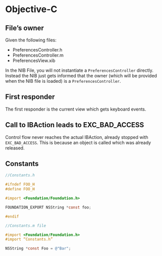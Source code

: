 # Objective-C

## File’s owner
Given the following files:

- PreferencesController.h
- PreferencesController.m
- PreferencesView.xib

In the NIB File, you will not instantiate a `PreferencesController` directly. Instead the NIB just gets informed that the owner (which will be provided when the NIB file is loaded) is a `PreferencesController`.

## First responder

The first responder is the current view which gets keyboard events.

## Call to IBAction leads to EXC_BAD_ACCESS
Control flow never reaches the actual IBAction, already stopped with `EXC_BAD_ACCESS`. 
This is because an object is called which was already released.

## Constants

```Objective-C
//Constants.h

#ifndef FOO_H
#define FOO_H

#import <Foundation/Foundation.h>

FOUNDATION_EXPORT NSString *const foo;

#endif

//Constants.m file

#import <Foundation/Foundation.h>
#import “Constants.h”

NSString *const Foo = @"Bar";
```
